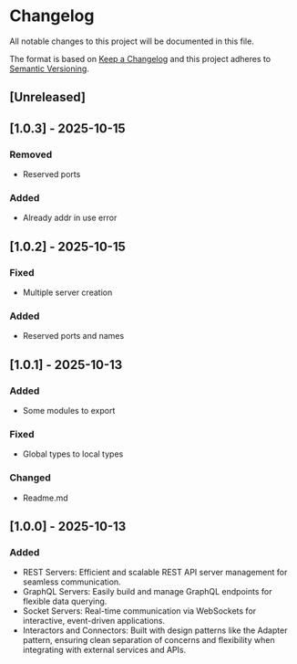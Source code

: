 # Changelog

All notable changes to this project will be documented in this file.

The format is based on [Keep a Changelog](http://keepachangelog.com/en/1.0.0/) and this project
adheres to [Semantic Versioning](http://semver.org/spec/v2.0.0.html).

## [Unreleased]

## [1.0.3] - 2025-10-15

### Removed

- Reserved ports

### Added

- Already addr in use error

## [1.0.2] - 2025-10-15

### Fixed

- Multiple server creation

### Added

- Reserved ports and names

## [1.0.1] - 2025-10-13

### Added

- Some modules to export

### Fixed

- Global types to local types

### Changed

- Readme.md

## [1.0.0] - 2025-10-13

### Added

- REST Servers: Efficient and scalable REST API server management for seamless communication.
- GraphQL Servers: Easily build and manage GraphQL endpoints for flexible data querying.
- Socket Servers: Real-time communication via WebSockets for interactive, event-driven applications.
- Interactors and Connectors: Built with design patterns like the Adapter pattern, ensuring clean
  separation of concerns and flexibility when integrating with external services and APIs.
